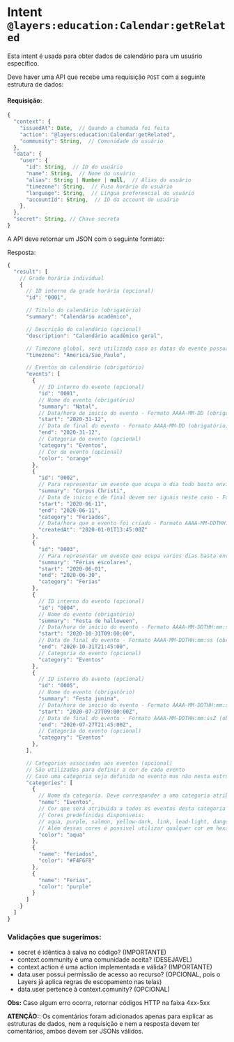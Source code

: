 # Intent `@layers:education:Calendar:getRelated`

Esta intent é usada para obter dados de calendário para um usuário específico.

Deve haver uma API que recebe uma requisição `POST` com a seguinte estrutura de dados:

#### Requisição:

```js
{
  "context": {
    "issuedAt": Date,  // Quando a chamada foi feita
    "action": "@layers:education:Calendar:getRelated",
    "community": String,  // Comunidade do usuário
  },
  "data": {
    "user": {
      "id": String,  // ID do usuário
      "name": String,  // Nome do usuário
      "alias": String | Number | null,  // Alias do usuário
      "timezone": String,  // Fuso horário do usuário
      "language": String,  // Língua preferencial do usuário
      "accountId": String,  // ID da account do usuário
    },
  },
  "secret": String, // Chave secreta
}
```

A API deve retornar um JSON com o seguinte formato:

Resposta:
```js
{
  "result": [
    // Grade horária individual
    {
      // ID interno da grade horária (opcional)
      "id": "0001",

      // Titulo do calendário (obrigatório)
      "summary": "Calendário acadêmico",

      // Descrição do calendário (opcional)
      "description": "Calendário acadêmico geral",

      // Timezone global, será utilizada caso as datas do evento possuam time e não possuam timezone || UTC
      "timezone": "America/Sao_Paulo",

      // Eventos do calendário (obrigatório)
      "events": [
        {
          // ID interno do evento (opcional)
          "id": "0001",
          // Nome do evento (obrigatório)
          "summary": "Natal",
          // Data/hora de inicio do evento - Formato AAAA-MM-DD (obrigatório)
          "start": "2020-31-12",
          // Data de final do evento - Formato AAAA-MM-DD (obrigatório)
          "end": "2020-31-12",
          // Categoria do evento (opcional)
          "category": "Eventos",
          // Cor do evento (opcional)
          "color": "orange"
        },
        {
          "id": "0002",
          // Para representar um evento que ocupa o dia todo basta enviar apenas ANO-MES-DIA
          "summary": "Corpus Christi",
          // Data de inicio e de final devem ser iguais neste caso - Formato AAAA-MM-DD
          "start": "2020-06-11",
          "end": "2020-06-11",
          "category": "Feriados",
          // Data/hora que o evento foi criado - Formato AAAA-MM-DDTHH:mm:ssZ (opcional)
          "createdAt": "2020-01-01T13:45:00Z"
        },
        {
          "id": "0003",
          // Para representar um evento que ocupa varios dias basta enviar apenas ANO-MES-DIA
          "summary": "Férias escolares",
          "start": "2020-06-01",
          "end": "2020-06-30",
          "category": "Ferias"
        },
        {
          // ID interno do evento (opcional)
          "id": "0004",
          // Nome do evento (obrigatório)
          "summary": "Festa de halloween",
          // Data/hora de inicio do evento - Formato AAAA-MM-DDTHH:mm:ss (obrigatório)
          "start": "2020-10-31T09:00:00",
          // Data de final do evento - Formato AAAA-MM-DDTHH:mm:ss (obrigatório)
          "end": "2020-10-31T21:45:00",
          // Categoria do evento (opcional)
          "category": "Eventos"
        },
        {
          // ID interno do evento (opcional)
          "id": "0005",
          // Nome do evento (obrigatório)
          "summary": "Festa junina",
          // Data/hora de inicio do evento - Formato AAAA-MM-DDTHH:mm:ssZ (obrigatório)
          "start": "2020-07-27T09:00:00Z",
          // Data de final do evento - Formato AAAA-MM-DDTHH:mm:ssZ (obrigatório)
          "end": "2020-07-27T21:45:00Z",
          // Categoria do evento (opcional)
          "category": "Eventos"
        },
      ],

      // Categorias associadas aos eventos (opcional)
      // São utilizadas para definir a cor de cada evento
      // Caso uma categoria seja definida no evento mas não nesta estrutura uma cor aleatória será designada automaticamente
      "categories": [
        {
          // Nome da categoria. Deve corresponder a uma categoria atribuida a pelo menos um evento (obrigatório)
          "name": "Eventos",
          // Cor que será atribuida a todos os eventos desta categoria (obrigatório)
          // Cores predefinidas disponiveis:
          // aqua, purple, salmon, yellow-dark, link, lead-light, danger, success
          // Além dessas cores é possivel utilizar qualquer cor em hexadecimal
          "color": "aqua"
        },
        {
          "name": "Feriados",
          "color": "#F4F6F8"
        },
        {
          "name": "Ferias",
          "color": "purple"
        }
      ]
    }
  ]
}
```


### Validações que sugerimos:
- secret é idêntica à salva no código? (IMPORTANTE)
- context.community é uma comunidade aceita? (DESEJAVEL)
- context.action é uma action implementada e válida? (IMPORTANTE)
- data.user possui permissão de acesso ao recurso? (OPCIONAL, pois o Layers já aplica regras de escopamento nas telas)
- data.user pertence à context.comunity? (OPCIONAL)

**Obs:** Caso algum erro ocorra, retornar códigos HTTP na faixa 4xx-5xx

**ATENÇÃO:**: Os comentários foram adicionados apenas para explicar as estruturas de dados, nem a requisição e nem a resposta devem ter comentários, ambos devem ser JSONs válidos.

